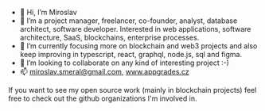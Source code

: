 - 👋 Hi, I’m Miroslav
- 👀 I’m a project manager, freelancer, co-founder, analyst, database architect, software developer. Interested in web applications, software architecture, SaaS, blockchains, enterprise processes.
- 🌱 I’m currently focusing more on blockchain and web3 projects and also keep improving in typescript, react, graphql, node.js, sql and figma.
- 💞️ I’m looking to collaborate on any kind of interesting project :-)
- 📫 miroslav.smeral@gmail.com, www.appgrades.cz

If you want to see my open source work (mainly in blockchain projects) feel free to check out the github organizations I'm involved in.

<!---
iMiroslav/iMiroslav is a ✨ special ✨ repository because its `README.md` (this file) appears on your GitHub profile.
You can click the Preview link to take a look at your changes.
--->
